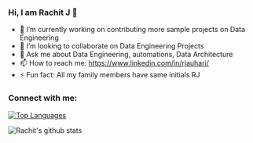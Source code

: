 ### Hi, I am Rachit J 👋

<!--
**rachitj/rachitj** is a ✨ _special_ ✨ repository because its `README.md` (this file) appears on your GitHub profile.
-->

- 🔭 I’m currently working on contributing more sample projects on Data Engineering
- 👯 I’m looking to collaborate on Data Engineering Projects
- 💬 Ask me about Data Engineering, automations, Data Architecture
- 📫 How to reach me: https://www.linkedin.com/in/rjauhari/
- ⚡ Fun fact: All my family members have same initials RJ

### Connect with me:

[![Top Languages](https://github-readme-stats.vercel.app/api/top-langs/?username=rachitj&layout=compact&theme=radical)](https://github.com/rachitj/github-readme-stats)

![Rachit's github stats](https://github-readme-stats.vercel.app/api?username=rachitj&show_icons=true&theme=radical)

